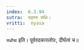 ```yaml
---
index:  6.3.94
sutra:  सहस्य सध्रिः।
vritti:  nyasa
---
```


`सध्रीचा` इति। पूर्ववदकारलोपः, दीर्घत्वं च॥
